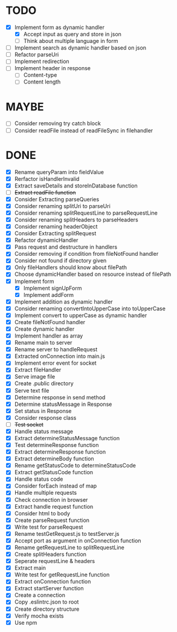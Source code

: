 # TODO
- [x] Implement form as dynamic handler
  - [x] Accept input as query and store in json
  - [ ] Think about multiple language in form
- [ ] Implement search as dynamic handler based on json
- [ ] Refactor parseUri
- [ ] Implement redirection 
- [ ] Implement header in response
  - [ ] Content-type
  - [ ] Content length

# MAYBE
- [ ] Consider removing try catch block
- [ ] Consider readFile instead of readFileSync in filehandler

# DONE
- [x] Rename queryParam into fieldValue
- [x] Rerfactor isHandlerInvalid
- [x] Extract saveDetails and storeInDatabase function
- [ ] ~~Extract readFile function~~
- [x] Consider Extracting parseQueries
- [x] Consider renaming splitUri to parseUri
- [x] Consider renaming splitRequestLine to parseRequestLine
- [x] Consider renaming splitHeaders to parseHeaders
- [x] Consider renaming headerObject
- [x] Consider Extracting splitRequest
- [x] Refactor dynamicHandler
- [x] Pass request and destructure in handlers
- [x] Consider removing if condition from fileNotFound handler
- [x] Consider not found if directory given
- [x] Only fileHandlers should know about filePath
- [x] Choose dynamicHandler based on resource instead of filePath
- [x] Implement form
  - [x] Implement signUpForm
  - [x] Implement addForm
- [x] Implement addition as dynamic handler
- [x] Consider renaming convertIntoUpperCase into toUpperCase
- [x] Implement convert to upperCase as dynamic handler
- [x] Create fileNotFound handler
- [x] Create dynamic handler
- [x] Implement handler as array
- [x] Rename main to server
- [x] Rename server to handleRequest
- [x] Extracted onConnection into main.js
- [x] Implement error event for socket
- [x] Extract fileHandler
- [x] Serve image file
- [x] Create .public directory
- [x] Serve text file
- [x] Determine response in send method
- [x] Determine statusMessage in Response 
- [x] Set status in Response 
- [x] Consider response class
- [ ] ~~Test socket~~
- [x] Handle status message
- [x] Extract determineStatusMessage function
- [x] Test determineResponse function
- [x] Extract determineResponse function
- [x] Extract determineBody function
- [x] Rename getStatusCode to determineStatusCode
- [x] Extract getStatusCode function
- [x] Handle status code
- [x] Consider forEach instead of map
- [x] Handle multiple requests
- [x] Check connection in browser
- [x] Extract handle request function
- [x] Consider html to body
- [x] Create parseRequest function
- [x] Write test for parseRequest
- [x] Rename testGetRequest.js to testServer.js
- [x] Accept port as argument in onConnection function
- [x] Rename getRequestLine to splitRequestLine
- [x] Create splitHeaders function
- [x] Seperate requestLine & headers
- [x] Extract main
- [x] Write test for getRequestLine function
- [x] Extract onConnection function
- [x] Extract startServer function
- [x] Create a connection
- [x] Copy .eslintrc.json to root
- [x] Create directory structure
- [x] Verify mocha exists
- [x] Use npm 

